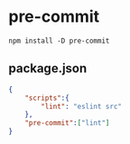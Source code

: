 # pre-commit


```shell
npm install -D pre-commit
```

## package.json

```json
{
    "scripts":{
        "lint": "eslint src"
    },
    "pre-commit":["lint"]
}
```
